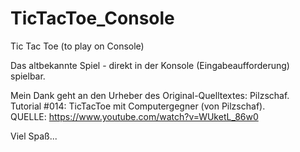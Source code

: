# TicTacToe_Console
Tic Tac Toe (to play on Console)

Das altbekannte Spiel - direkt in der Konsole (Eingabeaufforderung) spielbar. 

Mein Dank geht an den Urheber des Original-Quelltextes: Pilzschaf.  
Tutorial #014: TicTacToe mit Computergegner (von Pilzschaf).  
QUELLE: https://www.youtube.com/watch?v=WUketL_86w0

Viel Spaß...
